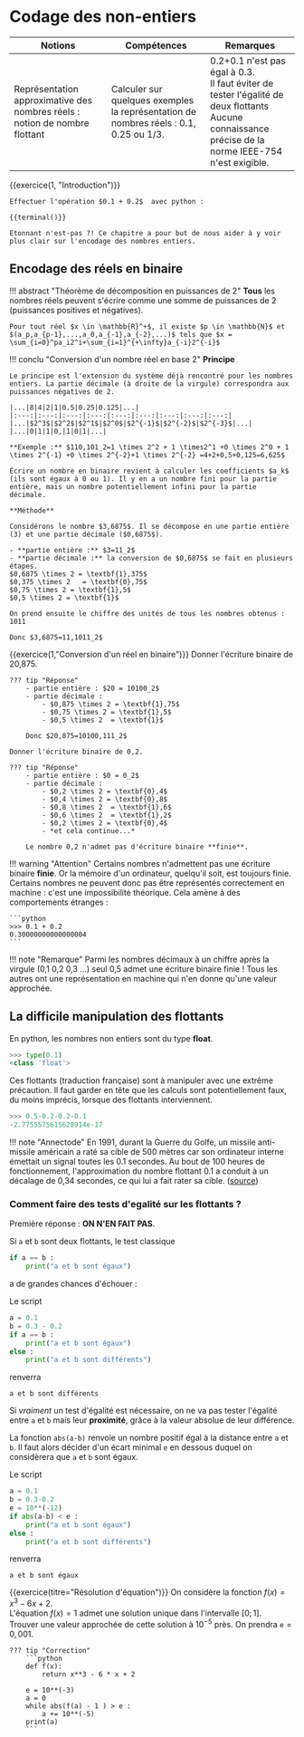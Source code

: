 # Codage des non-entiers
|Notions|Compétences|Remarques|
|--|--|--| 
|Représentation approximative des nombres réels : notion de nombre flottant|Calculer sur quelques exemples la représentation de nombres réels : 0.1, 0.25 ou 1/3. |0.2+0.1 n'est pas égal à 0.3.<br> Il faut éviter de tester l'égalité de deux flottants<br>Aucune connaissance précise de la norme IEEE-754 n'est exigible.|

{{exercice(1, "Introduction")}}

    Effectuer l'opération $0.1 + 0.2$  avec python :

    {{terminal()}}

    Etonnant n'est-pas ?! Ce chapitre a pour but de nous aider à y voir plus clair sur l'encodage des nombres entiers.

## Encodage des réels en binaire

!!! abstract "Théorème de décomposition en puissances de 2"
     **Tous** les nombres réels peuvent s'écrire comme une somme de puissances de 2 (puissances positives et négatives).
    
    Pour tout réel $x \in \mathbb{R}^+$, il existe $p \in \mathbb{N}$ et $(a_p,a_{p-1},...,a_0,a_{-1},a_{-2},...)$ tels que $x = \sum_{i=0}^pa_i2^i+\sum_{i=1}^{+\infty}a_{-i}2^{-i}$

!!! conclu "Conversion d'un nombre réel en base 2"
    **Principe**

    Le principe est l'extension du système déjà rencontré pour les nombres entiers. La partie décimale (à droite de la virgule) correspondra aux puissances négatives de 2.  

    |...|8|4|2|1|0.5|0.25|0.125|...|
    |:---:|:---:|:---:|:---:|:---:|:---:|:---:|:---:|:---:|
    |...|$2^3$|$2^2$|$2^1$|$2^0$|$2^{-1}$|$2^{-2}$|$2^{-3}$|...|
    |...|0|1|1|0,|1|0|1|...|

    **Exemple :** $110,101_2=1 \times 2^2 + 1 \times2^1 +0 \times 2^0 + 1 \times 2^{-1} +0 \times 2^{-2}+1 \times 2^{-2} =4+2+0,5+0,125=6,625$ 

    Écrire un nombre en binaire revient à calculer les coefficients $a_k$ (ils sont égaux à 0 ou 1). Il y en a un nombre fini pour la partie entière, mais un nombre potentiellement infini pour la partie décimale. 

    **Méthode**

    Considérons le nombre $3,6875$. Il se décompose en une partie entière (3) et une partie décimale ($0,6875$).

    - **partie entière :** $3=11_2$ 
    - **partie décimale :** la conversion de $0,6875$ se fait en plusieurs étapes.  
    $0,6875 \times 2 = \textbf{1},375$  
    $0,375 \times 2   = \textbf{0},75$   
    $0,75 \times 2 = \textbf{1},5$  
    $0,5 \times 2 = \textbf{1}$ 

    On prend ensuite le chiffre des unités de tous les nombres obtenus : 1011

    Donc $3,6875=11,1011_2$


{{exercice(1,"Conversion d'un réel en binaire")}}
    Donner l'écriture binaire de 20,875.
    
    ??? tip "Réponse"
        - partie entière : $20 = 10100_2$
        - partie décimale :
            - $0,875 \times 2 = \textbf{1},75$  
            - $0,75 \times 2 = \textbf{1},5$
            - $0,5 \times 2  = \textbf{1}$
 
        Donc $20,875=10100,111_2$

    Donner l'écriture binaire de 0,2.

    ??? tip "Réponse"
        - partie entière : $0 = 0_2$
        - partie décimale :
            - $0,2 \times 2 = \textbf{0},4$  
            - $0,4 \times 2 = \textbf{0},8$
            - $0,8 \times 2  = \textbf{1},6$
            - $0,6 \times 2  = \textbf{1},2$
            - $0,2 \times 2 = \textbf{0},4$ 
            - *et cela continue...*
 
        Le nombre 0,2 n'admet pas d'écriture binaire **finie**.

!!! warning "Attention"
    Certains nombres n'admettent pas une écriture binaire **finie**. Or la mémoire d'un ordinateur, quelqu'il soit, est toujours finie. Certains nombres ne peuvent donc pas être représentés correctement en machine : c'est une impossibilité théorique. Cela amène à des comportements étranges : 

    ```python
    >>> 0.1 + 0.2
    0.30000000000000004
    ```

!!! note "Remarque" 
    Parmi les nombres décimaux à un chiffre après la virgule (0,1  0,2  0,3 ...) seul 0,5 admet une écriture binaire finie ! Tous les autres ont une représentation en machine qui n'en donne qu'une valeur approchée.


## La difficile manipulation des flottants 

En python, les nombres non entiers sont du type **float**. 


```python
>>> type(0.1)
<class 'float'>
```

Ces flottants (traduction française) sont à manipuler avec une extrême précaution. Il faut garder en tête que les calculs sont potentiellement faux, du moins imprécis, lorsque des flottants interviennent.


```python
>>> 0.5-0.2-0.2-0.1
-2.7755575615628914e-17
```
!!! note "Annectode"
    En 1991, durant la Guerre du Golfe, un missile anti-missile américain a raté sa cible de 500 mètres car son ordinateur interne émettait un signal toutes les 0.1 secondes. Au bout de 100 heures de fonctionnement, l'approximation du nombre flottant 0.1 a conduit à un décalage de 0,34 secondes, ce qui lui a fait rater sa cible. ([source](http://www-users.math.umn.edu/~arnold//disasters/patriot.html))

### Comment faire des tests d'egalité sur les flottants ? 

Première réponse : **ON N'EN FAIT PAS**.

Si `a` et `b` sont deux flottants, le test classique

```python
if a == b :
    print("a et b sont égaux")
```

a de grandes chances d'échouer :

Le script 

```python linenums='1'
a = 0.1
b = 0.3 - 0.2
if a == b :
    print("a et b sont égaux")
else :
    print("a et b sont différents")
```

renverra

```
a et b sont différents
``` 


Si *vraiment* un test d'égalité est nécessaire, on ne va pas tester l'égalité entre ```a``` et ```b``` mais leur **proximité**, grâce à la valeur absolue de leur différence.

La fonction `abs(a-b)` renvoie un nombre positif égal à la distance entre `a` et `b`. Il faut alors décider d'un écart minimal `e` en dessous duquel on considèrera que `a` et `b` sont égaux.

Le script 

```python
a = 0.1
b = 0.3-0.2
e = 10**(-12)
if abs(a-b) < e :
    print("a et b sont égaux")
else :
    print("a et b sont différents")
```

renverra
```
a et b sont égaux
``` 

{{exercice(titre="Résolution d'équation")}} 
    On considère la fonction $f(x)=x^3-6x+2$.   
    L'équation $f(x)=1$ admet une solution unique dans l'intervalle $[0;1]$.  
    Trouver une valeur approchée de cette solution à $10^{-5}$ près. On prendra `e`$=0,001$.

    ??? tip "Correction"
        ```python
        def f(x):
            return x**3 - 6 * x + 2

        e = 10**(-3)
        a = 0
        while abs(f(a) - 1 ) > e :
            a += 10**(-5)
        print(a)
        ```
